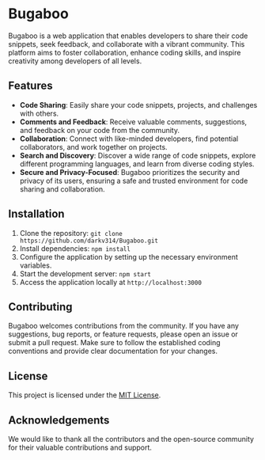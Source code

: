 # Bugaboo

Bugaboo is a web application that enables developers to share their code snippets, seek feedback, and collaborate with a vibrant community. This platform aims to foster collaboration, enhance coding skills, and inspire creativity among developers of all levels.

## Features

- **Code Sharing**: Easily share your code snippets, projects, and challenges with others.
- **Comments and Feedback**: Receive valuable comments, suggestions, and feedback on your code from the community.
- **Collaboration**: Connect with like-minded developers, find potential collaborators, and work together on projects.
- **Search and Discovery**: Discover a wide range of code snippets, explore different programming languages, and learn from diverse coding styles.
- **Secure and Privacy-Focused**: Bugaboo prioritizes the security and privacy of its users, ensuring a safe and trusted environment for code sharing and collaboration.

## Installation

1. Clone the repository: `git clone https://github.com/darkv314/Bugaboo.git`
2. Install dependencies: `npm install`
3. Configure the application by setting up the necessary environment variables.
4. Start the development server: `npm start`
5. Access the application locally at `http://localhost:3000`

## Contributing

Bugaboo welcomes contributions from the community. If you have any suggestions, bug reports, or feature requests, please open an issue or submit a pull request. Make sure to follow the established coding conventions and provide clear documentation for your changes.

## License

This project is licensed under the [MIT License](LICENSE).

## Acknowledgements

We would like to thank all the contributors and the open-source community for their valuable contributions and support.

